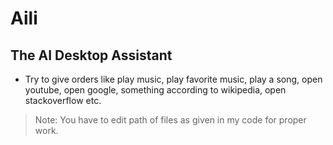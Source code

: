 # Aili
## The AI Desktop Assistant

- Try to give orders like play music, play favorite music, play a song, open youtube, open google, something according to wikipedia, open stackoverflow etc.
>Note:  You have to edit path of files as given in my code for proper work.

